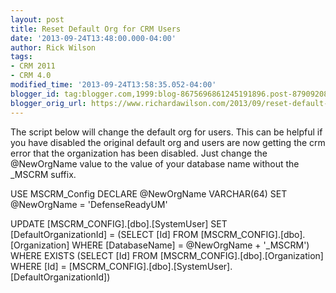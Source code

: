 ```yaml
---
layout: post
title: Reset Default Org for CRM Users
date: '2013-09-24T13:48:00.000-04:00'
author: Rick Wilson
tags:
- CRM 2011
- CRM 4.0
modified_time: '2013-09-24T13:58:35.052-04:00'
blogger_id: tag:blogger.com,1999:blog-8675696861245191896.post-8790920819030501715
blogger_orig_url: https://www.richardawilson.com/2013/09/reset-default-org-for-crm-users.html
---
```


The script below will change the default org for users.  This can be helpful if you have disabled the original default org and users are now getting the crm error that the organization has been disabled.  Just change the @NewOrgName value to the value of your database name without the _MSCRM suffix.

USE MSCRM_Config
DECLARE @NewOrgName VARCHAR(64) 
SET @NewOrgName = 'DefenseReadyUM'                                                                       

UPDATE [MSCRM_CONFIG].[dbo].[SystemUser] SET [DefaultOrganizationId] = 
(SELECT [Id] FROM [MSCRM_CONFIG].[dbo].[Organization] WHERE [DatabaseName] = @NewOrgName + '_MSCRM') 
WHERE EXISTS (SELECT [Id] FROM [MSCRM_CONFIG].[dbo].[Organization] WHERE [Id] = [MSCRM_CONFIG].[dbo].[SystemUser].[DefaultOrganizationId])

